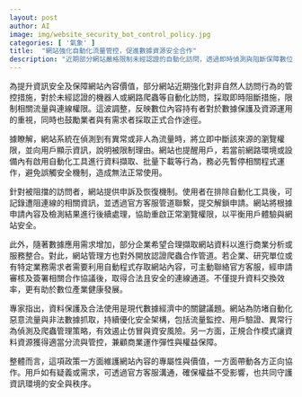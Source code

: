 ```yaml
---
layout: post
author: AI
image: img/website_security_bot_control_policy.jpg
categories: [ '氣象' ]
title:  "網站強化自動化流量管控，促進數據資源安全合作"
description: "近期部分網站嚴格限制未經認證的自動化訪問，透過即時偵測與阻斷保障數位內容價值，同時開放正規合作管道，平衡安全防護與數據應用需求。"
---
```

為提升資訊安全及保障網站內容價值，部分網站近期強化對非自然人訪問行為的管控措施，對於未經認證的機器人或網路爬蟲等自動化訪問，採取即時阻斷措施，限制相關流量與連線權限。這波調整，反映數位內容持有者對於數據保護及資源運用的重視，同時也鼓勵業者與有需求者採取正式合作途徑。

據瞭解，網站系統在偵測到有異常或非人為流量時，將立即中斷該來源的瀏覽權限，並向用戶顯示資訊，說明被限制理由。網站也提醒用戶，若當前網路環境或設備內有啟用自動化工具進行資料擷取、批量下載等行為，務必先暫停相關程式運作，避免誤觸安全機制，造成無法正常使用。

針對被阻擋的訪問者，網站提供申訴及恢復機制。使用者在排除自動化工具後，可記錄遭阻連線的相關資訊，並透過官方客服管道聯繫，提交解鎖申請。網站將根據申請內容及檢測結果進行後續處理，協助重啟正常瀏覽權限，以平衡用戶體驗與網站安全。

此外，隨著數據應用需求增加，部分企業希望合理擷取網站資料以進行商業分析或服務整合。對此，網站管理方也對外開放認證爬蟲合作管道。若企業、研究單位或有特定業務需求者需要利用自動程式存取網站內容，可主動聯絡官方客服，經申請審核及簽署相關合作協議後，取得合法且安全的連線通道。不僅提升資料交換效率，更有助於數位產業健康發展。

專家指出，資料保護及合法使用是現代數據經濟中的關鍵議題。網站為防堵自動化惡意流量與非法數據抓取，持續優化安全架構，包括流量監控、用戶驗證、異常行為偵測及爬蟲管理策略，有效遏止仿冒與資安風險。另一方面，正規合作模式讓資料資源獲得適當分流與管控，兼顧商業運作彈性與權益保障。

整體而言，這項政策一方面維護網站內容的專屬性與價值，一方面帶動各方正向協作。用戶如有疑義或需求，可透過官方客服溝通，確保權益不受影響，也共同守護資訊環境的安全與秩序。